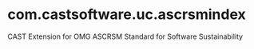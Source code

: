 # com.castsoftware.uc.ascrsmindex
CAST Extension for OMG ASCRSM Standard for Software Sustainability
